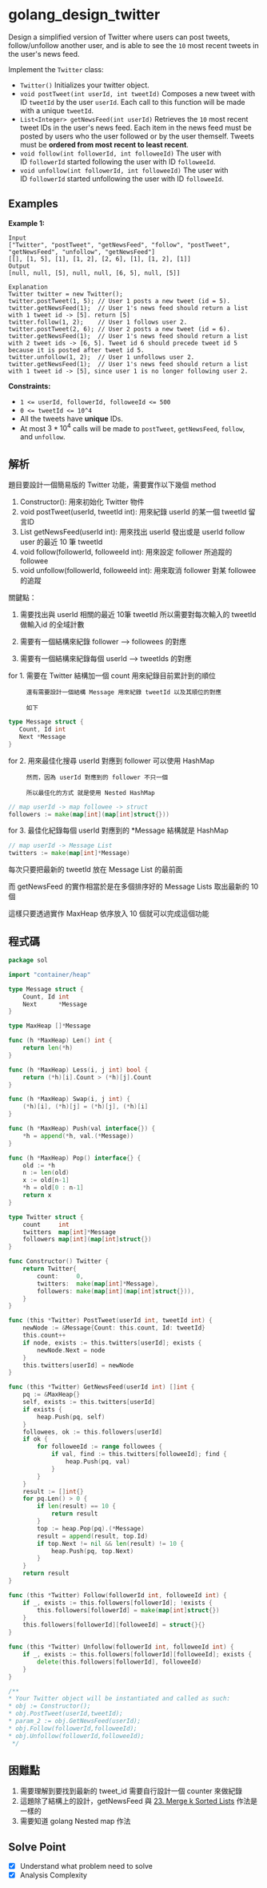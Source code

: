 # golang_design_twitter

Design a simplified version of Twitter where users can post tweets, follow/unfollow another user, and is able to see the `10` most recent tweets in the user's news feed.

Implement the `Twitter` class:

- `Twitter()` Initializes your twitter object.
- `void postTweet(int userId, int tweetId)` Composes a new tweet with ID `tweetId` by the user `userId`. Each call to this function will be made with a unique `tweetId`.
- `List<Integer> getNewsFeed(int userId)` Retrieves the `10` most recent tweet IDs in the user's news feed. Each item in the news feed must be posted by users who the user followed or by the user themself. Tweets must be **ordered from most recent to least recent**.
- `void follow(int followerId, int followeeId)` The user with ID `followerId` started following the user with ID `followeeId`.
- `void unfollow(int followerId, int followeeId)` The user with ID `followerId` started unfollowing the user with ID `followeeId`.

## Examples

**Example 1:**

```
Input
["Twitter", "postTweet", "getNewsFeed", "follow", "postTweet", "getNewsFeed", "unfollow", "getNewsFeed"]
[[], [1, 5], [1], [1, 2], [2, 6], [1], [1, 2], [1]]
Output
[null, null, [5], null, null, [6, 5], null, [5]]

Explanation
Twitter twitter = new Twitter();
twitter.postTweet(1, 5); // User 1 posts a new tweet (id = 5).
twitter.getNewsFeed(1);  // User 1's news feed should return a list with 1 tweet id -> [5]. return [5]
twitter.follow(1, 2);    // User 1 follows user 2.
twitter.postTweet(2, 6); // User 2 posts a new tweet (id = 6).
twitter.getNewsFeed(1);  // User 1's news feed should return a list with 2 tweet ids -> [6, 5]. Tweet id 6 should precede tweet id 5 because it is posted after tweet id 5.
twitter.unfollow(1, 2);  // User 1 unfollows user 2.
twitter.getNewsFeed(1);  // User 1's news feed should return a list with 1 tweet id -> [5], since user 1 is no longer following user 2.

```

**Constraints:**

- `1 <= userId, followerId, followeeId <= 500`
- `0 <= tweetId <= 10^4`
- All the tweets have **unique** IDs.
- At most $`3 * 10^4`$ calls will be made to `postTweet`, `getNewsFeed`, `follow`, and `unfollow`.

## 解析

題目要設計一個簡易版的 Twitter 功能，需要實作以下幾個 method

1. Constructor(): 用來初始化 Twitter 物件
2. void postTweet(userId, tweetId int): 用來紀錄 userId 的某一個 tweetId 留言ID
3. List<Integer> getNewsFeed(userId int): 用來找出 userId 發出或是 userId follow user 的最近 10 筆 tweetId
4. void follow(followerId, followeeId int): 用來設定 follower 所追蹤的 followee
5. void unfollow(followerId, followeeId int): 用來取消 follower 對某 followee的追蹤

關鍵點：

1. 需要找出與 userId 相關的最近 10筆 tweetId 所以需要對每次輸入的 tweetId 做輸入id 的全域計數

 2. 需要有一個結構來紀錄 follower —> followees 的對應

 3. 需要有一個結構來紀錄每個 userId —> tweetIds 的對應

for 1. 需要在 Twitter 結構加一個 count 用來紀錄目前累計到的順位

         還有需要設計一個結構 Message 用來紀錄 tweetId 以及其順位的對應

         如下

```go
type Message struct {
   Count, Id int
   Next *Message
}
```

for 2. 用來最佳化搜尋 userId 對應到 follower 可以使用 HashMap

         然而，因為 userId 對應到的 follower 不只一個

         所以最佳化的方式 就是使用 Nested HashMap

```go
// map userId -> map followee -> struct
followers := make(map[int](map[int]struct{}))
```

for 3. 最佳化紀錄每個 userId 對應到的 *Message 結構就是 HashMap

```go
// map userId -> Message List
twitters := make(map[int]*Message)
```

每次只要把最新的 tweetId 放在 Message List 的最前面

而 getNewsFeed 的實作相當於是在多個排序好的 Message Lists 取出最新的 10 個

這樣只要透過實作 MaxHeap 依序放入 10 個就可以完成這個功能

 

## 程式碼

```go
package sol

import "container/heap"

type Message struct {
	Count, Id int
	Next      *Message
}

type MaxHeap []*Message

func (h *MaxHeap) Len() int {
	return len(*h)
}

func (h *MaxHeap) Less(i, j int) bool {
	return (*h)[i].Count > (*h)[j].Count
}

func (h *MaxHeap) Swap(i, j int) {
	(*h)[i], (*h)[j] = (*h)[j], (*h)[i]
}

func (h *MaxHeap) Push(val interface{}) {
	*h = append(*h, val.(*Message))
}

func (h *MaxHeap) Pop() interface{} {
	old := *h
	n := len(old)
	x := old[n-1]
	*h = old[0 : n-1]
	return x
}

type Twitter struct {
	count     int
	twitters  map[int]*Message
	followers map[int](map[int]struct{})
}

func Constructor() Twitter {
	return Twitter{
		count:     0,
		twitters:  make(map[int]*Message),
		followers: make(map[int](map[int]struct{})),
	}
}

func (this *Twitter) PostTweet(userId int, tweetId int) {
	newNode := &Message{Count: this.count, Id: tweetId}
	this.count++
	if node, exists := this.twitters[userId]; exists {
		newNode.Next = node
	}
	this.twitters[userId] = newNode
}

func (this *Twitter) GetNewsFeed(userId int) []int {
	pq := &MaxHeap{}
	self, exists := this.twitters[userId]
	if exists {
		heap.Push(pq, self)
	}
	followees, ok := this.followers[userId]
	if ok {
		for followeeId := range followees {
			if val, find := this.twitters[followeeId]; find {
				heap.Push(pq, val)
			}
		}
	}
	result := []int{}
	for pq.Len() > 0 {
		if len(result) == 10 {
			return result
		}
		top := heap.Pop(pq).(*Message)
		result = append(result, top.Id)
		if top.Next != nil && len(result) != 10 {
			heap.Push(pq, top.Next)
		}
	}
	return result
}

func (this *Twitter) Follow(followerId int, followeeId int) {
	if _, exists := this.followers[followerId]; !exists {
		this.followers[followerId] = make(map[int]struct{})
	}
	this.followers[followerId][followeeId] = struct{}{}
}

func (this *Twitter) Unfollow(followerId int, followeeId int) {
	if _, exists := this.followers[followerId][followeeId]; exists {
		delete(this.followers[followerId], followeeId)
	}
}

/**
* Your Twitter object will be instantiated and called as such:
* obj := Constructor();
* obj.PostTweet(userId,tweetId);
* param_2 := obj.GetNewsFeed(userId);
* obj.Follow(followerId,followeeId);
* obj.Unfollow(followerId,followeeId);
 */

```

## 困難點

1. 需要理解到要找到最新的 tweet_id 需要自行設計一個 counter 來做紀錄
2. 這題除了結構上的設計，getNewsFeed 與 [23. Merge k Sorted Lists](https://www.notion.so/23-Merge-k-Sorted-Lists-7da988357350453b96b05e09a7b7d341) 作法是一樣的
3. 需要知道 golang Nested map 作法

## Solve Point

- [x]  Understand what problem need to solve
- [x]  Analysis Complexity